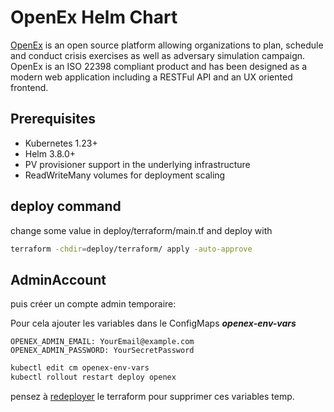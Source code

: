 # OpenEx Helm Chart

[OpenEx](https://openex.io) is an open source platform allowing organizations to plan, schedule and conduct crisis exercises as well as adversary simulation campaign. OpenEx is an ISO 22398 compliant product and has been designed as a modern web application including a RESTFul API and an UX oriented frontend.

## Prerequisites

- Kubernetes 1.23+
- Helm 3.8.0+
- PV provisioner support in the underlying infrastructure
- ReadWriteMany volumes for deployment scaling

## deploy command

change some value in deploy/terraform/main.tf and deploy with

```bash
terraform -chdir=deploy/terraform/ apply -auto-approve
```

## AdminAccount
puis créer un compte admin temporaire:

Pour cela ajouter les variables dans le ConfigMaps ***openex-env-vars***

```
OPENEX_ADMIN_EMAIL: YourEmail@example.com
OPENEX_ADMIN_PASSWORD: YourSecretPassword
```

```bash
kubectl edit cm openex-env-vars
kubectl rollout restart deploy openex
```

pensez à [redeployer](#deploy-command) le terraform pour supprimer ces variables temp.


